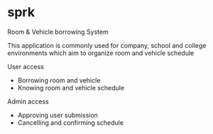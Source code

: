 # sprk
Room & Vehicle borrowing System

This application is commonly used for company, school and college environments which aim to organize room and vehicle schedule

User access
- Borrowing room and vehicle
- Knowing room and vehicle schedule

Admin access
- Approving user submission
- Cancelling and confirming schedule
